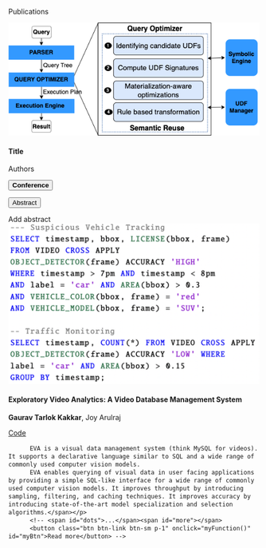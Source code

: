 <!-- <li>8/21 -  Started working as Graduate Teaching Assistant with Prof.Joy Arulraj. </a>. 
                <li><strong>September 2019 - </strong> Started actively contributing to <a href="https://github.com/georgia-tech-db/eva">EVA</a>. 
                <li><strong>September 2019 - </strong> Started working as Teaching Assistant for course with <a href="https://www.cc.gatech.edu/~jarulraj/">Prof Joy Arulraj</a>. 
                <li><strong>August 2019 - </strong> Started Masters in Computer Science at  <a href="https://www.cc.gatech.edu/">Georgia Institute of Technology</a>, Atlanta, Georgia.
                <li><strong>April 2019 - </strong> Filed patent <a href="https://patents.google.com/patent/US20200311190A1/en"> Digital Annotation And Digital Content Linking Techniques> </a> at <a href="https://www.adobe.com/">Adobe Systems</a>.
                <li><strong>November 2018 - </strong> Filed patent <a href="https://patents.google.com/patent/US20200151244A1/en">Mapping annotations to ranges of text across documents </a> at <a href="https://www.adobe.com/">Adobe Systems</a>.
                <li><strong>November 2018 - </strong> Filed patent <a href="https://patents.google.com/patent/US20200151445A1/en">Text Wrap Detection </a> at <a href="https://www.adobe.com/">Adobe Systems</a>.

                  <li><strong>July 2017 - </strong> Started working as Member of Technical Staff at <a href="https://www.adobe.com/">Adobe Systems</a>.
                <li><strong>May 2017 - </strong> Graduated from <a href="https://www.iitk.ac.in/">Indian Institute of Technology, Kanpur</a> with a Bachelor's degree in Computer Science.</li>
                <li><strong>July 2016 - </strong> Research Intern in Big Data Experience Lab at <a href="https://www.adobe.com/">Adobe Systems</a>. -->


Publications
<div class = 'row p-3'>
  <div class ="col-sm-4 p-2">
    <img src="images/eva.png" alt="3DSP" class="responsive" style="border-style: none">
  </div>
  <div class ="col-sm-8 p-2">
    <h4> Title </h4> 
      Authors
      <p>
        <button class="btn btn-light  btn-secondary btn-sm disabled border">
            <strong> Conference </strong>
        </button>
      </p>
      <p>        
        <button class="btn btn-primary btn-sm" type="button" data-toggle="collapse" data-target="#collapseExample" aria-expanded="false" aria-controls="collapseExample">
          Abstract
        </button>
      </p>
      <div class="collapse" id="collapseExample">
        <div class="card card-body bg-light ">
            Add abstract
        </div>
      </div>        
  </div>
</div>


<div class = 'row p-3'>
  <div class ="col-sm-4 p-2">
    <img src="images/eva-project.png" alt="3DSP" class="responsive" style="border-style: none">
  </div>
  <div class ="col-sm-8 p-2">
      <h4> Exploratory Video Analytics: A Video Database Management System </h4> 
          <strong> Gaurav Tarlok Kakkar</strong>, Joy Arulraj
          <p>
            <a class="btn btn-sm btn-primary" href="https://github.com/georgia-tech-db/Eva" role="button">Code</a>
          <p>
          <p>  
            
          EVA is a visual data management system (think MySQL for videos). It supports a declarative language similar to SQL and a wide range of commonly used computer vision models. 
          EVA enables querying of visual data in user facing applications by providing a simple SQL-like interface for a wide range of commonly used computer vision models. It improves throughput by introducing sampling, filtering, and caching techniques. It improves accuracy by introducing state-of-the-art model specialization and selection algorithms.</span></p>    
          <!-- <span id="dots">...</span><span id="more"></span>
          <button class="btn btn-link btn-sm p-1" onclick="myFunction()" id="myBtn">Read more</button> -->
  </div>
</div>